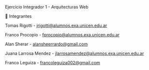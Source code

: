 Ejercicio Integrador 1 - Arquitecturas Web

👥 Integrantes

Tomas Rigotti - jrigotti@alumnos.exa.unicen.edu.ar

Franco Procopio - fprocopio@alumnos.exa.unicen.edu.ar

Alan Sherar - alansheerrardo@gmail.com

Juana Larrosa Mendez - jlarrosamendez@alumnos.exa.unicen.edu.ar

Franco Leguiza - francoleguiza002@gmail.com
